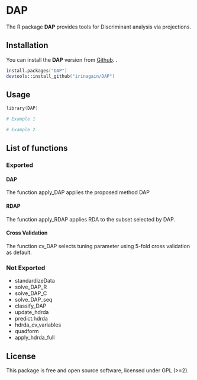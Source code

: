 # DAP
The R package **DAP** provides tools for Discriminant analysis via projections.

## Installation

You can install the **DAP** version from
[Github](https://github.com/irinagain/DAP).
.
```s
install.packages("DAP")
devtools::install_github("irinagain/DAP")
```
## Usage

```s
library(DAP)

# Example 1

# Example 2
```

## List of functions

### Exported

#### DAP
The function apply_DAP applies the proposed method DAP

#### RDAP
The function apply_RDAP applies RDA to the subset selected by DAP. 

#### Cross Validation
The function cv_DAP selects tuning parameter using 5-fold cross validation as default.

### Not Exported

* standardizeData
* solve_DAP_R 
* solve_DAP_C
* solve_DAP_seq
* classify_DAP
* update_hdrda
* predict.hdrda
* hdrda_cv_variables
* quadform
* apply_hdrda_full

## License

This package is free and open source software, licensed under GPL (>=2).